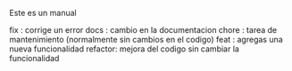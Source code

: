 Este es un manual

fix : corrige un error
docs : cambio en la documentacion
chore : tarea de mantenimiento (normalmente sin cambios en el codigo)
feat : agregas una nueva funcionalidad
refactor: mejora del codigo sin cambiar la funcionalidad
